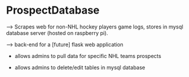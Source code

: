 # ProspectDatabase
--> Scrapes web for non-NHL hockey players game logs, stores in mysql database server (hosted on raspberry pi).

--> back-end for a [future] flask web application

- allows admins to pull data for specific NHL teams prospects

- allows admins to delete/edit tables in mysql database

